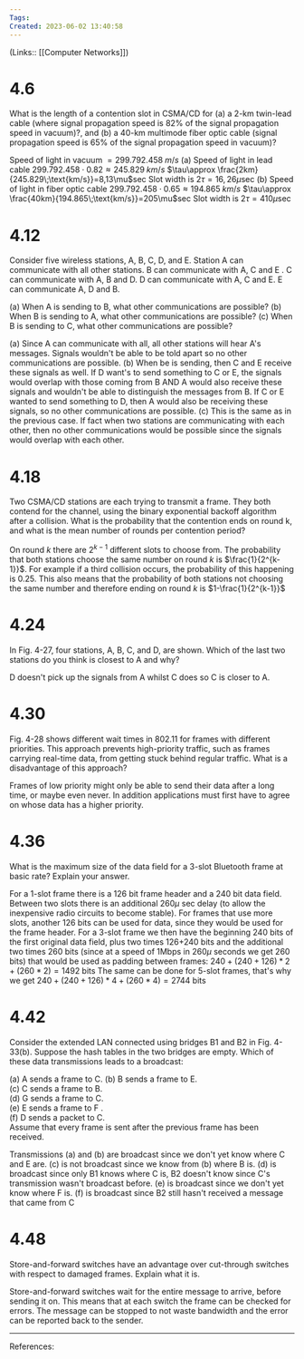```yaml
---
Tags: 
Created: 2023-06-02 13:40:58
---
```

(Links:: [[Computer Networks]])
# 4.6
What is the length of a contention slot in CSMA/CD for 
(a) a 2-km twin-lead cable (where signal propagation speed is 82% of the signal propagation speed in vacuum)?, and 
(b) a 40-km multimode fiber optic cable (signal propagation speed is 65% of the signal propagation speed in vacuum)?

Speed of light in vacuum $=299.792.458 \;m/s$
(a)
Speed of light in lead cable $299.792.458\cdot 0.82\approx 245.829\;km/s$
$\tau\approx \frac{2km}{245.829\;\text{km/s}}=8,13\mu$sec
Slot width is $2\tau=16,26\mu$sec
(b)
Speed of light in fiber optic cable $299.792.458\cdot 0.65\approx 194.865\;km/s$
$\tau\approx \frac{40km}{194.865\;\text{km/s}}=205\mu$sec
Slot width is $2\tau=410\mu$sec
# 4.12
Consider five wireless stations, A, B, C, D, and E. Station A can communicate with all other stations. B can communicate with A, C and E . C can communicate with A, B and D. D can communicate with A, C and E. E can communicate A, D and B.

(a) When A is sending to B, what other communications are possible? 
(b) When B is sending to A, what other communications are possible? 
(c) When B is sending to C, what other communications are possible?

(a) Since A can communicate with all, all other stations will hear A's messages. Signals wouldn't be able to be told apart so no other communications are possible.
(b) When be is sending, then C and E receive these signals as well. If D want's to send something to C or E, the signals would overlap with those coming from B AND A would also receive these signals and wouldn't be able to distinguish the messages from B. If C or E wanted to send something to D, then A would also be receiving these signals, so no other communications are possible.
(c) This is the same as in the previous case.
If fact when two stations are communicating with each other, then no other communications would be possible since the signals would overlap with each other.
# 4.18
Two CSMA/CD stations are each trying to transmit a frame. They both contend for the channel, using the binary exponential backoff algorithm after a collision. What is the probability that the contention ends on round k, and what is the mean number of rounds per contention period?

On round $k$ there are $2^{k-1}$ different slots to choose from.
The probability that both stations choose the same number on round $k$ is $\frac{1}{2^{k-1}}$. For example if a third collision occurs, the probability of this happening is 0.25.
This also means that the probability of both stations not choosing the same number and therefore ending on round $k$ is $1-\frac{1}{2^{k-1}}$
# 4.24
In Fig. 4-27, four stations, A, B, C, and D, are shown. Which of the last two stations do you think is closest to A and why?

D doesn't pick up the signals from A whilst C does so C is closer to A.
# 4.30
Fig. 4-28 shows different wait times in 802.11 for frames with different priorities. This approach prevents high-priority traffic, such as frames carrying real-time data, from getting stuck behind regular traffic. What is a disadvantage of this approach?

Frames of low priority might only be able to send their data after a long time, or maybe even never. In addition applications must first have to agree on whose data has a higher priority.
# 4.36
What is the maximum size of the data field for a 3-slot Bluetooth frame at basic rate? Explain your answer.

For a 1-slot frame there is a 126 bit frame header and a 240 bit data field. Between two slots there is an additional $260\mu$ sec delay (to allow the inexpensive radio circuits to become stable). For frames that use more slots, another 126 bits can be used for data, since they would be used for the frame header. For a 3-slot frame we then have the beginning 240 bits of the first original data field, plus two times 126+240 bits and the additional two times 260 bits (since at a speed of 1Mbps in $260\mu$ seconds we get 260 bits) that would be used as padding between frames:
$240+(240+126)*2+(260*2)=1492$ bits
The same can be done for 5-slot frames, that's why we get $240+(240+126)*4+(260*4)=2744$ bits
# 4.42
Consider the extended LAN connected using bridges B1 and B2 in Fig. 4-33(b). Suppose the hash tables in the two bridges are empty. Which of these data transmissions leads to a broadcast:  

(a) A sends a frame to C.
(b) B sends a frame to E.  
(c) C sends a frame to B.  
(d) G sends a frame to C.  
(e) E sends a frame to F .  
(f) D sends a packet to C.  
Assume that every frame is sent after the previous frame has been received.

Transmissions (a) and (b) are broadcast since we don't yet know where C and E are.
(c) is not broadcast since we know from (b) where B is.
(d) is broadcast since only B1 knows where C is, B2 doesn't know since C's transmission wasn't broadcast before.
(e) is broadcast since we don't yet know where F is.
(f) is broadcast since B2 still hasn't received a message that came from C
# 4.48
Store-and-forward switches have an advantage over cut-through switches with respect to damaged frames. Explain what it is.

Store-and-forward switches wait for the entire message to arrive, before sending it on. This means that at each switch the frame can be checked for errors. The message can be stopped to not waste bandwidth and the error can be reported back to the sender.

---
References: